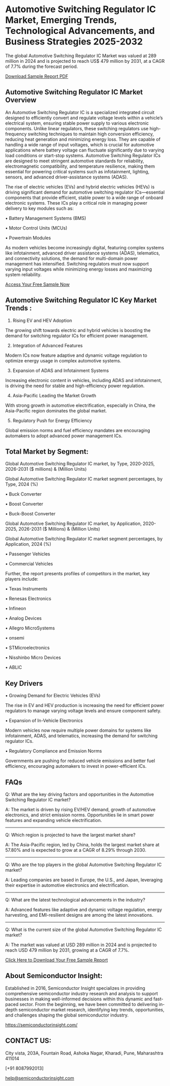 <h1>Automotive Switching Regulator IC Market, Emerging Trends, Technological Advancements, and Business Strategies 2025-2032</h1>

The global Automotive Switching Regulator IC Market was valued at 289 million in 2024 and is projected to reach US$ 479 million by 2031, at a CAGR of 7.7% during the forecast period.

[Download Sample Report PDF](https://semiconductorinsight.com/download-sample-report/?product_id=91116)

<h2>Automotive Switching Regulator IC Market Overview</h2>

An Automotive Switching Regulator IC is a specialized integrated circuit designed to efficiently convert and regulate voltage levels within a vehicle’s electrical system, ensuring stable power supply to various electronic components. Unlike linear regulators, these switching regulators use high-frequency switching techniques to maintain high conversion efficiency, reducing heat generation and minimizing energy loss. They are capable of handling a wide range of input voltages, which is crucial for automotive applications where battery voltage can fluctuate significantly due to varying load conditions or start-stop systems. Automotive Switching Regulator ICs are designed to meet stringent automotive standards for reliability, electromagnetic compatibility, and temperature resilience, making them essential for powering critical systems such as infotainment, lighting, sensors, and advanced driver-assistance systems (ADAS).

The rise of electric vehicles (EVs) and hybrid electric vehicles (HEVs) is driving significant demand for automotive switching regulator ICs—essential components that provide efficient, stable power to a wide range of onboard electronic systems. These ICs play a critical role in managing power delivery to key modules such as:

•	Battery Management Systems (BMS)

•	Motor Control Units (MCUs)

•	Powertrain Modules

As modern vehicles become increasingly digital, featuring complex systems like infotainment, advanced driver assistance systems (ADAS), telematics, and connectivity solutions, the demand for multi-domain power management has intensified. Switching regulators must now support varying input voltages while minimizing energy losses and maximizing system reliability.

[Access Your Free Sample Now](https://semiconductorinsight.com/report/automotive-switching-regulator-ic-market/)

<h2>Automotive Switching Regulator IC Key Market Trends  :</h2>

1.	Rising EV and HEV Adoption

The growing shift towards electric and hybrid vehicles is boosting the demand for switching regulator ICs for efficient power management.

2.	Integration of Advanced Features

Modern ICs now feature adaptive and dynamic voltage regulation to optimize energy usage in complex automotive systems.

3.	Expansion of ADAS and Infotainment Systems

Increasing electronic content in vehicles, including ADAS and infotainment, is driving the need for stable and high-efficiency power regulation.

4.	Asia-Pacific Leading the Market Growth

With strong growth in automotive electrification, especially in China, the Asia-Pacific region dominates the global market.

5.	Regulatory Push for Energy Efficiency

Global emission norms and fuel efficiency mandates are encouraging automakers to adopt advanced power management ICs.

<h2>Total Market by Segment:</h2>

Global Automotive Switching Regulator IC market, by Type, 2020-2025, 2026-2031 ($ millions) & (Million Units)

Global Automotive Switching Regulator IC market segment percentages, by Type, 2024 (%)

•	Buck Converter

•	Boost Converter

•	Buck-Boost Converter

Global Automotive Switching Regulator IC market, by Application, 2020-2025, 2026-2031 ($ Millions) & (Million Units)

Global Automotive Switching Regulator IC market segment percentages, by Application, 2024 (%)

•	Passenger Vehicles

•	Commercial Vehicles

Further, the report presents profiles of competitors in the market, key players include:

•	Texas Instruments

•	Renesas Electronics

•	Infineon

•	Analog Devices

•	Allegro MicroSystems

•	onsemi

•	STMicroelectronics

•	Nisshinbo Micro Devices

•	ABLIC

<h2>Key Drivers</h2>

•	Growing Demand for Electric Vehicles (EVs)

The rise in EV and HEV production is increasing the need for efficient power regulators to manage varying voltage levels and ensure component safety.

•	Expansion of In-Vehicle Electronics

Modern vehicles now require multiple power domains for systems like infotainment, ADAS, and telematics, increasing the demand for switching regulator ICs.

•	Regulatory Compliance and Emission Norms

Governments are pushing for reduced vehicle emissions and better fuel efficiency, encouraging automakers to invest in power-efficient ICs.

<h2>FAQs</h2>

Q: What are the key driving factors and opportunities in the Automotive Switching Regulator IC market?

A: The market is driven by rising EV/HEV demand, growth of automotive electronics, and strict emission norms. Opportunities lie in smart power features and expanding vehicle electrification.

________________________________________

Q: Which region is projected to have the largest market share?

A: The Asia-Pacific region, led by China, holds the largest market share at 57.80% and is expected to grow at a CAGR of 8.29% through 2030.

________________________________________

Q: Who are the top players in the global Automotive Switching Regulator IC market?

A: Leading companies are based in Europe, the U.S., and Japan, leveraging their expertise in automotive electronics and electrification.

________________________________________

Q: What are the latest technological advancements in the industry?

A: Advanced features like adaptive and dynamic voltage regulation, energy harvesting, and EMI-resilient designs are among the latest innovations.

________________________________________

Q: What is the current size of the global Automotive Switching Regulator IC market?

A: The market was valued at USD 289 million in 2024 and is projected to reach USD 479 million by 2031, growing at a CAGR of 7.7%.

[Click Here to Download Your Free Sample Report ](https://semiconductorinsight.com/download-sample-report/?product_id=91116)

<h2>About Semiconductor Insight:</h2>

Established in 2016, Semiconductor Insight specializes in providing comprehensive semiconductor industry research and analysis to support businesses in making well-informed decisions within this dynamic and fast-paced sector. From the beginning, we have been committed to delivering in-depth semiconductor market research, identifying key trends, opportunities, and challenges shaping the global semiconductor industry.

https://semiconductorinsight.com/

<h2>CONTACT US:</h2>

City vista, 203A, Fountain Road, Ashoka Nagar, Kharadi, Pune, Maharashtra 411014

[+91 8087992013]

help@semiconductorinsight.com

